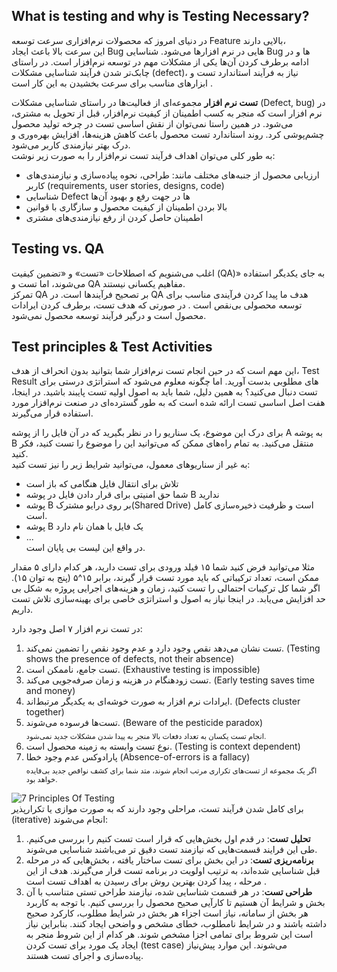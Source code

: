 ## What is testing and why is Testing Necessary?
<p>در دنیای امروز که محصولات نرم‌افزاری سرعت توسعه Feature بالایی دارند،<br>
این سرعت بالا باعث ایجاد Bug هایی در نرم افزارها می‌شود. شناسایی Bug ها و در ادامه برطرف کردن آن‌ها یکی از مشکلات مهم در توسعه نرم‌افزار است. در راستای چابک‌تر شدن فرآیند شناسایی مشکلات (defect)، نیاز به فرآیند استاندارد تست و ابزارهای مناسب برای سرعت بخشیدن به این کار است . <br>
</p>
<p dir="rtl">
  
**تست نرم افزار** مجموعه‌ای از فعالیت‌ها در راستای شناسایی مشکلات (Defect, bug) در نرم افزار است که منجر به کسب اطمینان از کیفیت نرم‌افزار، قبل از تحویل به مشتری، می‌شود.
در همین راستا نمی‌توان از نقش اساسی تست در چرخه تولید محصول چشم‌پوشی کرد. روند استاندارد تست محصول باعث کاهش هزینه‌ها، افزایش بهره‌وری  و درک بهتر نیازمندی کاربر می‌شود.<br>
به طور کلی می‌توان اهداف فرآیند تست نرم‌افزار را به صورت زیر نوشت:<br>

- ارزیابی محصول از جنبه‌های مختلف مانند: طراحی، نحوه پیاده‌سازی و نیازمندی‌های کاربر (requirements, user stories, designs, code)
- شناسایی Defect ها در جهت رفع و بهبود آن‌ها
- بالا بردن اطمینان از کیفیت محصول و سازگاری با قوانین
- اطمینان حاصل کردن از رفع نیازمندی‌های مشتری
</p>

## Testing vs. QA
<p>
اغلب می‌شنویم که اصطلاحات «تست» و «تضمین کیفیت (QA)» به جای یکدیگر استفاده می‌شوند، اما تست و QA مفاهیم یکسانی نیستند. <br>
تمرکز QA بر تصحیح فرآیندها است. در QA هدف ما پیدا کردن فرآیندی مناسب برای  توسعه محصولی بی‌نقص است . در صورتی که هدف تست، برطرف کردن ایرادات محصول است و درگیر فرآیند توسعه محصول نمی‌شود.
</p>

## Test principles & Test Activities
<p>
  این مهم است که در حین انجام تست نرم‌افزار شما بتوانید بدون انحراف از هدف، Test Result های مطلوبی بدست آورید. اما چگونه معلوم می‌شود که استراتژی درستی برای تست دنبال می‌کنید؟ به همین دلیل، شما باید به اصول اولیه تست پایبند باشید. در اینجا، هفت اصل اساسی تست ارائه شده است که به طور گسترده‌ای در صنعت نرم‌افزار مورد استفاده قرار می‌گیرند.
</p>
<p>
  برای درک این موضوع، یک سناریو را در نظر بگیرید که در آن فایل را از پوشه A به پوشه B منتقل می‌کنید. به  تمام راه‌های ممکن که می‌توانید این را موضوع را تست کنید، فکر کنید. <br>
به غیر از سناریوهای معمول، می‌توانید شرایط زیر را نیز تست کنید:

- تلاش برای انتقال فایل هنگامی که باز است
- شما حق امنیتی برای قرار دادن فایل در پوشه B ندارید
- پوشه B بر روی درایو مشترک(Shared Drive) است و ظرفیت ذخیره‌سازی کامل است.
- پوشه B یک فایل با همان نام دارد
- ... <br>
در واقع این لیست بی پایان است.
  
</p>
<p>
مثلا می‌توانید فرض کنید شما ۱۵ فیلد ورودی برای تست دارید، هر کدام دارای ۵ مقدار ممکن است، تعداد ترکیباتی که باید مورد تست قرار گیرند، برابر ۱۵^۵ (پنج به توان ۱۵).
اگر شما کل ترکیبات احتمالی را تست کنید، زمان و هزینه‌های اجرایی پروژه به شکل بی حد افزایش می‌یابد. در اینجا نیاز به اصول و استراتژی خاصی برای بهینه‌سازی تلاش تست داریم.
</p>
<p>
در تست نرم افزار ۷ اصل وجود دارد:
  
1. تست نشان می‌دهد نقص وجود دارد و عدم وجود نقص را تضمین نمی‌کند. (Testing shows the presence of defects, not their absence)
1. تست جامع، ناممکن است. (Exhaustive testing is impossible)
1. تست زودهنگام در هزینه و زمان صرفه‌جویی می‌کند. (Early testing saves time and money)
2. ایرادات نرم افزار به صورت خوشه‌ای به یکدیگر مرتبط‌اند. (Defects cluster together)
3. تست‌ها فرسوده می‌شوند. (Beware of the pesticide paradox)<br>
<sub>انجام تست یکسان به تعداد دفعات بالا منجر به پیدا شدن مشکلات جدید نمی‌شود.</sub>
4. نوع تست وابسته به زمینه محصول است. (Testing is context dependent)
5. پارادوکس عدم وجود خطا (Absence-of-errors is a fallacy)<br>
<sub>اگر یک مجموعه‌ از تست‌های تکراری مرتب انجام شوند، متد شما برای کشف نواقص جدید بی‌فایده خواهد بود.</sub>

![7 Principles Of Testing](https://static.javatpoint.com/tutorial/software-testing/images/software-testing-principles.png) <br>
برای کامل شدن فرآیند تست، مراحلی  وجود دارند که  به صورت موازی یا تکرارپذیر (iterative) انجام می‌شوند:

1. **تحلیل تست**: در قدم اول بخش‌هایی که قرار است تست کنیم را بررسی می‌کنیم. طی این فرایند قسمت‌هایی  که نیازمند تست دقیق تر می‌باشند شناسایی می‌شوند.
2. **برنامه‌ریزی تست**: در این بخش برای تست ساختار یافته ، بخش‌هایی که در مرحله قبل شناسایی شده‌اند، به ترتیب اولویت در برنامه تست قرار می‌گیرند. هدف از این مرحله ، پیدا کردن بهترین روش برای رسیدن به اهداف تست است .
3. **طراحی تست**: در هر قسمت شناسایی شده، نیازمند طراحی تستی متناسب با آن بخش و شرایط آن هستیم تا کارآیی صحیح محصول را بررسی کنیم. با توجه به کاربرد هر بخش از سامانه، نیاز است اجزاء هر بخش در شرایط مطلوب، کارکرد صحیح داشته باشند و در شرایط نامطلوب، خطای مشخص و واضحی ایجاد کنند. بنابراین نیاز است این شروط برای تمامی اجزا مشخص شوند. هر کدام از این شروط منجر به ایجاد یک مورد برای تست کردن (test case) می‌شوند. این موارد پیش‌نیاز پیاده‌سازی و اجرای تست هستند. 


</p>
